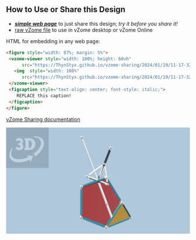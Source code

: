 
## How to Use or Share this Design

 - [***simple web page***](<https://ThynStyx.github.io/vzome-sharing/2024/01/19/11-17-32-Test-20gon-J63/>) to just share this design; *try it before you share it!*
 - [raw vZome file](<https://raw.githubusercontent.com/ThynStyx/vzome-sharing/main/2024/01/19/11-17-32-Test-20gon-J63/Test-20gon-J63.vZome>) to use in vZome desktop or vZome Online
 
 HTML for embedding in any web page:
 ```html
<figure style="width: 87%; margin: 5%">
  <vzome-viewer style="width: 100%; height: 60vh"
       src="https://ThynStyx.github.io/vzome-sharing/2024/01/19/11-17-32-Test-20gon-J63/Test-20gon-J63.vZome" >
    <img  style="width: 100%"
       src="https://ThynStyx.github.io/vzome-sharing/2024/01/19/11-17-32-Test-20gon-J63/Test-20gon-J63.png" >
  </vzome-viewer>
  <figcaption style="text-align: center; font-style: italic;">
     REPLACE this caption!
  </figcaption>
</figure>
 ```

[vZome Sharing documentation](https://vzome.github.io/vzome/sharing.html#how-it-works)

![Image](<Test-20gon-J63.png>)

